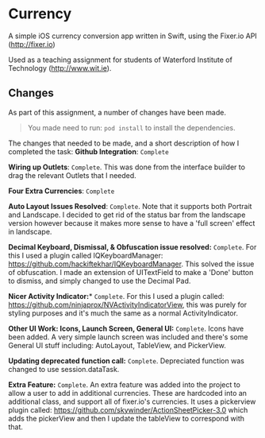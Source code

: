 # Currency
A simple iOS currency conversion app written in Swift, using the Fixer.io API (http://fixer.io)

Used as a teaching assignment for students of Waterford Institute of Technology (http://www.wit.ie).

## Changes
As part of this assignment, a number of changes have been made.
>You made need to run: `pod install` to install the dependencies.

The changes that needed to be made, and a short description of how I completed the task:
**Github Integration**: `Complete`

**Wiring up Outlets**: `Complete`. This was done from the interface builder to drag the relevant Outlets that I needed.

**Four Extra Currencies**: `Complete`

**Auto Layout Issues Resolved**: `Complete`. Note that it supports both Portrait and Landscape. I decided to get rid of the status bar from the landscape version however because it makes more sense to have a 'full screen' effect in landscape.

**Decimal Keyboard, Dismissal, & Obfuscation issue resolved:** `Complete`. For this I used a plugin called IQKeyboardManager: https://github.com/hackiftekhar/IQKeyboardManager. This solved the issue of obfuscation. I made an extension of UITextField to make a 'Done' button to dismiss, and simply changed to use the Decimal Pad.

**Nicer Activity Indicator:*** `Complete`. For this I used a plugin called: https://github.com/ninjaprox/NVActivityIndicatorView, this was purely for styling purposes and it's much the same as a normal ActivityIndicator.

**Other UI Work: Icons, Launch Screen, General UI:** `Complete`. Icons have been added. A very simple launch screen was included and there's some General UI stuff including: AutoLayout, TableView, and PickerView.

**Updating deprecated function call:** `Complete`. Depreciated function was changed to use session.dataTask.

**Extra Feature:** `Complete`. An extra feature was added into the project to allow a user to add in additional currencies. These are hardcoded into an additional class, and support all of fixer.io's currencies. It uses a pickerview plugin called: https://github.com/skywinder/ActionSheetPicker-3.0 which adds the pickerView and then I update the tableView to correspond with that.
